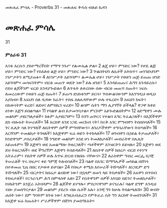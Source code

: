 ﻿
 መጽሐፈ ምሳሌ - Proverbs 31 - መጽሐፍ ቅዱስ ብሉይ ኪዳን
# መጽሐፈ ምሳሌ
31
### ምዕራፍ 31
 እናቱ እርሱን ያስተማረችበት የማሣ ንጉሥ የልሙኤል ቃል።
2  ልጄ ሆይ፥ ምንድር ነው? የሆዴ ልጅ ሆይ፥ ምንድር ነው? የስእለቴ ልጅ ሆይ፥ ምንድር ነው?
3  ጕልበትህን ለሴቶች አትስጥ፥ መንገድህንም ነገሥታትን ለሚያጠፉ።
4  ለነገሥታት አይገባም፥ ልሙኤል ሆይ፥ ነገሥታት የወይን ጠጅ ይጠጡ ዘንድ አይገባም። መሳፍንትም። ብርቱ መጠጥ ወዴት ነው? ይሉ ዘንድ፤
5  እንዳይጠጡና ሕግን እንዳይረሱ፥ የድሀ ልጆችንም ፍርድ እንዳያጐድሉ።
6  ለጥፋት ለቀረበው ሰው ብርቱ መጠጥ ስጡት፥ ነፍሱ ለመረረውም የወይን ጠጅ ስጡት፤
7  ይጠጣ ድህነቱንም ይርሳ፥ ጕስቍልናውንም ከእንግዲህ ወዲህ አያስብ።
8  አፍህን ስለ ዲዳው ክፈት፥ ተስፋ ስለሌላቸውም ሁሉ ተፋረድ።
9  አፍህን ክፍት፥ በእውነትም ፍረድ፤ ለድሀና ለምስኪን ፍረድ።
10  ልባም ሴትን ማን ሊያገኛት ይችላል? ዋጋዋ ከቀይ ዕንቍ እጅግ ይበልጣል።
11  የባልዋ ልብ ይታመንባታል። ምርኮም አይጐድልበትም።
12  ዕድሜዋን ሙሉ መልካም ታደርግለታለች፥ ክፉም አታደርግም።
13  የበግ ጠጕርና የተልባ እግር ትፈልጋለች፥ በእጆችዋም ደስ ብሎአት ትሠራለች።
14  እርስዋ እንደ ነጋዴ መርከብ ናት፤ ከሩቅ አገር ምግብዋን ትሰበስባለች።
15  ገና ሌሊት ሳለ ትነሣለች ለቤትዋም ሰዎች ምግባቸውን፥ ለገረዶችዋም ተግባራቸውን ትሰጣለች።
16  እርሻንም ተመልክታ ትገዛለች፤ ከእጅዋም ፍሬ ወይን ትተክላለች።
17  ወገብዋን በኃይል ትታጠቃለች፥ ክንድዋንም ታበረታለች።
18  ንግድዋ መልካም እንደ ሆነ ትመለከታለች፤ መብራትዋ በሌሊት አይጠፋም።
19  እጅዋን ወደ አመልማሎ ትዘረጋለች፥ ጣቶችዋም እንዝርትን ይይዛሉ።
20  እጅዋን ወደ ድሀ ትዘረጋለች፥ ወደ ችግረኛም እጅዋን ትሰድዳለች።
21  ለቤትዋ ሰዎች ከበረዶ ብርድ የተነሣ አትፈራም፥ የቤትዋ ሰዎች ሁሉ እጥፍ ድርብ የለበሱ ናቸውና።
22  ለራስዋም ግብረ መርፌ ስጋጃ ትሠራለች ጥሩ በፍታና ቀይ ግምጃ ትለብሳለች።
23  ባልዋ በአገር ሽማግሌዎች መካከል በሸንጎ በተቀመጠ ጊዜ በበር የታወቀ ይሆናል።
24  የበፍታ ቀሚስ እየሠራች ትሸጣለች፥ ለነጋዴም ድግ ትሸጣለች።
25  ብርታትና ከበሬታ ልብስዋ ነው፤ በኋላም ዘመን ላይ ትስቃለች።
26  አፍዋን በጥበብ ትከፍታለች፤ የርኅራኄም ሕግ በምላስዋ አለ።
27  የቤትዋንም ሰዎች አካሄድ በደኅና ትመለከታለች፥ የሀኬትንም እንጀራ አትበላም።
28  ልጆችዋ ይነሣሉ፥ ምስጋናዋንም ይናገራሉ፤ ባልዋ ደግሞ እንዲህ ብሎ ያመሰግናታል።
29  መልካም ያደረጉ ብዙ ሴቶች አሉ፥ አንቺ ግን ከሁሉ ትበልጫለሽ።
30  ውበት ሐሰት ነው፥ ደም ግባትም ከንቱ ነው፤ እግዚአብሔርን የምትፈራ ሴት ግን እርስዋ ትመሰገናለች።
31  ከእጅዋ ፍሬ ስጡአት፥ ሥራዎችዋም በሸንጎ ያመስግኑአት።
